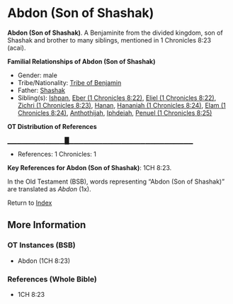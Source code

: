 # Abdon (Son of Shashak)
**Abdon (Son of Shashak)**. 
A Benjaminite from the divided kingdom, son of Shashak and brother to many siblings, mentioned in 1 Chronicles 8:23 (acai). 




**Familial Relationships of Abdon (Son of Shashak)**


* Gender: male
* Tribe/Nationality: [Tribe of Benjamin](../../../groups/md/acai/Benjamin.md)
* Father: [Shashak](Shashak.md)
* Sibling(s): [Ishpan](Ishpan.md), [Eber (1 Chronicles 8:22)](Eber.4.md), [Eliel (1 Chronicles 8:22)](Eliel.3.md), [Zichri (1 Chronicles 8:23)](Zichri.3.md), [Hanan](Hanan.md), [Hananiah (1 Chronicles 8:24)](Hananiah.2.md), [Elam (1 Chronicles 8:24)](Elam.3.md), [Anthothijah](Anthothijah.md), [Iphdeiah](Iphdeiah.md), [Penuel (1 Chronicles 8:25)](Penuel.2.md)


**OT Distribution of References**

▁▁▁▁▁▁▁▁▁▁▁▁█▁▁▁▁▁▁▁▁▁▁▁▁▁▁▁▁▁▁▁▁▁▁▁▁▁▁
* References: 1 Chronicles: 1



**Key References for Abdon (Son of Shashak)**: 
1CH 8:23. 


In the Old Testament (BSB), words representing “Abdon (Son of Shashak)” are translated as 
*Abdon* (1x). 




Return to [Index](00-Index.md)

## More Information

### OT Instances (BSB)

* Abdon (1CH 8:23)



### References (Whole Bible)

* 1CH 8:23



